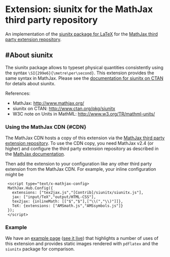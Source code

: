 # Extension: siunitx for the MathJax third party repository

An implementation of the [siunitx package for LaTeX](http://www.ctan.org/pkg/siunitx) for the [MathJax third party extension repository](https://github.com/mathjax/MathJax-third-party-extensions).

## #About siunitx

The siunitx package allows to typeset physical quantities consistently using the syntax `\SI{299e6}{\metre\per\second}`. This extension provides the same syntax in MathJax. Please see the [documentation for siunitx on CTAN](http://www.ctan.org/pkg/siunitx) for details about siunitx.

References:

- MathJax: http://www.mathjax.org/
- siunitx on CTAN: http://www.ctan.org/pkg/siunitx
- W3C note on Units in MathML: http://www.w3.org/TR/mathml-units/

### Using the MathJax CDN {#CDN}

The MathJax CDN hosts a copy of this extension via the [MathJax third party extension repository](https://github.com/mathjax/MathJax-third-party-extensions). To use the CDN copy, you need MathJax v2.4 (or higher) and configure the third party extension repository as described in the [MathJax documentation](http://docs.mathjax.org/). 

Then add the extension to your configuration like any other third party extension from the MathJax CDN. For example, your inline configuration might be

     <script type="text/x-mathjax-config>
     MathJax.Hub.Config({
       extensions: ["tex2jax.js","[Contrib]/siunitx/siunitx.js"],
       jax: ["input/TeX","output/HTML-CSS"],
       tex2jax: {inlineMath: [["$","$"],["\\(","\\)"]]},
       TeX: {extensions: ["AMSmath.js","AMSsymbols.js"]}
     });
     </script>

### Example

We have an [example page](https://github.com/burnpanck/MathJax-third-party-extensions/blob/add-siunitx-tex-extension/siunitx/sample-siunitx.html)
([see it live](http://rawgit.com/burnpanck/MathJax-third-party-extensions/add-siunitx-tex-extension/siunitx/sample-siunitx.html))
that highlights a number of uses of this extension and provides static images rendered with `pdflatex`
and the `siunitx` package for comparison.